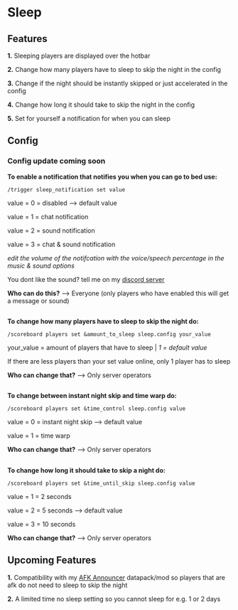 # Sleep

## Features

**1.** Sleeping players are displayed over the hotbar

**2.** Change how many players have to sleep to skip the night in the config

**3.** Change if the night should be instantly skipped or just accelerated in the config

**4.** Change how long it should take to skip the night in the config

**5.** Set for yourself a notification for when you can sleep

## Config

### Config update coming soon

**To enable a notification that notifies you when you can go to bed use:**


```
/trigger sleep_notification set value
```
value = 0 = disabled --> default value

value = 1 = chat notification

value = 2 = sound notification

value = 3 = chat & sound notification

_edit the volume of the notifcation with the voice/speech percentage in the music & sound options_

You dont like the sound? tell me on my [discord server](https://discord.gg/TxDgv6Hfpf)


**Who can do this?** --> Everyone (only players who have enabled this will get a message or sound)

##

**To change how many players have to sleep to skip the night do:**

```
/scoreboard players set &amount_to_sleep sleep.config your_value
```
your_value = amount of players that have to sleep | _1 = default value_

If there are less players than your set value online, only 1 player has to sleep

**Who can change that?** --> Only server operators

## 

**To change between instant night skip and time warp do:**


```
/scoreboard players set &time_control sleep.config value
```
value = 0 = instant night skip --> default value

value = 1 = time warp

**Who can change that?** --> Only server operators

##

**To change how long it should take to skip a night do:**


```
/scoreboard players set &time_until_skip sleep.config value
```
value = 1 = 2 seconds

value = 2 = 5 seconds --> default value

value = 3 = 10 seconds

**Who can change that?** --> Only server operators


## Upcoming Features
**1.** Compatibility with my [AFK Announcer](https://modrinth.com/datapack/afk-announcer) datapack/mod so players that are afk do not need to sleep to skip the night

**2.** A limited time no sleep setting so you cannot sleep for e.g. 1 or 2 days
